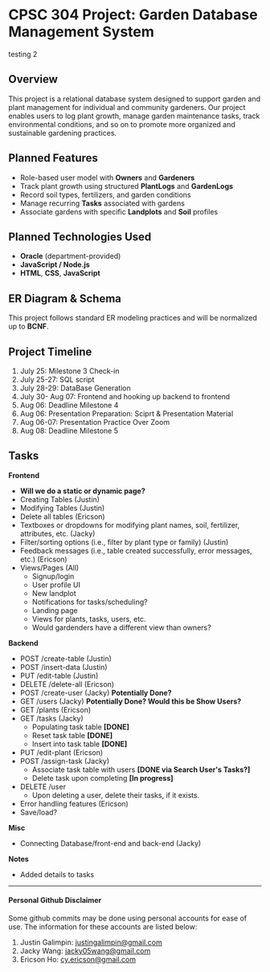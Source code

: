 # CPSC 304 Project: Garden Database Management System
testing 2
## Overview

This project is a relational database system designed to support garden and plant management for individual and community gardeners. 
Our project enables users to log plant growth, manage garden maintenance tasks, track environmental conditions, and so on to promote more organized and sustainable gardening practices.

## Planned Features

- Role-based user model with **Owners** and **Gardeners**
- Track plant growth using structured **PlantLogs** and **GardenLogs**
- Record soil types, fertilizers, and garden conditions
- Manage recurring **Tasks** associated with gardens
- Associate gardens with specific **Landplots** and **Soil** profiles

## Planned Technologies Used
- **Oracle** (department-provided)
- **JavaScript / Node.js**
- **HTML**, **CSS**, **JavaScript**

## ER Diagram & Schema

This project follows standard ER modeling practices and will be normalized up to **BCNF**. 






## Project Timeline

1) July 25: Milestone 3 Check-in
2) July 25-27: SQL script
3) July 28-29: DataBase Generation
4) July 30- Aug 07: Frontend and hooking up backend to frontend
5) Aug 06: Deadline Milestone 4
6) Aug 06: Presentation Preparation: Sciprt & Presentation Material
7) Aug 06-07: Presentation Practice Over Zoom
8) Aug 08: Deadline Milestone 5

## Tasks
**Frontend**
- **Will we do a static or dynamic page?**
- Creating Tables (Justin)
- Modifying Tables (Justin)
- Delete all tables (Ericson)
- Textboxes or dropdowns for modifying plant names, soil, fertilizer, attributes, etc. (Jacky)
- Filter/sorting options (i.e., filter by plant type or family) (Justin)
- Feedback messages (i.e., table created successfully, error messages, etc.) (Ericson)
- Views/Pages (All)
    - Signup/login
    - User profile UI
    - New landplot
    - Notifications for tasks/scheduling?
    - Landing page
    - Views for plants, tasks, users, etc.
    - Would gardenders have a different view than owners?

**Backend**
- POST /create-table (Justin)  
- POST /insert-data  (Justin)  
- PUT /edit-table    (Justin)  
- DELETE /delete-all (Ericson) 
- POST /create-user  (Jacky)   **Potentially Done?**
- GET /users         (Jacky)   **Potentially Done? Would this be Show Users?** 
- GET /plants        (Ericson) 
- GET /tasks         (Jacky)   
    - Populating task table   **[DONE]**
    - Reset task table        **[DONE]**
    - Insert into task table  **[DONE]**
- PUT /edit-plant    (Ericson) 
- POST /assign-task  (Jacky)
    - Associate task table with users **[DONE via Search User's Tasks?]**
    - Delete task upon completing **[In progress]**
- DELETE /user
    - Upon deleting a user, delete their tasks, if it exists. 
- Error handling features (Ericson) 
- Save/load?

**Misc**
- Connecting Database/front-end and back-end (Jacky)

**Notes**
- Added details to tasks

----------------------

#### Personal Github Disclaimer
Some github commits may be done using personal accounts for ease of use. The information for these accounts are listed below:
1. Justin Galimpin: justingalimpin@gmail.com
2. Jacky Wang: jacky05wang@gmail.com
3. Ericson Ho: cy.ericson@gmail.com
